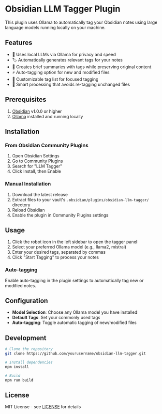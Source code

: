 # Obsidian LLM Tagger Plugin

This plugin uses Ollama to automatically tag your Obsidian notes using large language models running locally on your machine.

## Features

- 🤖 Uses local LLMs via Ollama for privacy and speed
- 🏷️ Automatically generates relevant tags for your notes
- 📝 Creates brief summaries with tags while preserving original content
- ⚡ Auto-tagging option for new and modified files
- 🎯 Customizable tag list for focused tagging
- 🔄 Smart processing that avoids re-tagging unchanged files

## Prerequisites

1. [Obsidian](https://obsidian.md/) v1.0.0 or higher
2. [Ollama](https://ollama.ai/) installed and running locally

## Installation

### From Obsidian Community Plugins

1. Open Obsidian Settings
2. Go to Community Plugins
3. Search for "LLM Tagger"
4. Click Install, then Enable

### Manual Installation

1. Download the latest release
2. Extract files to your vault's `.obsidian/plugins/obsidian-llm-tagger/` directory
3. Reload Obsidian
4. Enable the plugin in Community Plugins settings

## Usage

1. Click the robot icon in the left sidebar to open the tagger panel
2. Select your preferred Ollama model (e.g., llama2, mistral)
3. Enter your desired tags, separated by commas
4. Click "Start Tagging" to process your notes

### Auto-tagging

Enable auto-tagging in the plugin settings to automatically tag new or modified notes.

## Configuration

- **Model Selection**: Choose any Ollama model you have installed
- **Default Tags**: Set your commonly used tags
- **Auto-tagging**: Toggle automatic tagging of new/modified files

## Development

```bash
# Clone the repository
git clone https://github.com/yourusername/obsidian-llm-tagger.git

# Install dependencies
npm install

# Build
npm run build
```

## License

MIT License - see [LICENSE](LICENSE) for details

